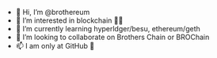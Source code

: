 - 👋 Hi, I’m @brothereum
- 👀 I’m interested in blockchain 🙂😋
- 🌱 I’m currently learning hyperldger/besu, ethereum/geth
- 💞️ I’m looking to collaborate on Brothers Chain or BROChain
- 📫 I am only at GitHub 🥳

<!---
brothereum/brothereum is a ✨ special ✨ repository because its `README.md` (this file) appears on your GitHub profile.
You can click the Preview link to take a look at your changes.
--->
